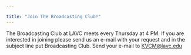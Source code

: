```yaml
---

title: "Join The Broadcasting Club!"
---
```


The Broadcasting Club at LAVC meets every Thursday at 4 PM. If you are interested in joining please send us an e-mail with your request and in the subject line put Broadcasting Club. Send your e-mail to KVCM@lavc.edu
